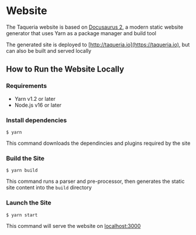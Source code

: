 # Website

The Taqueria website is based on [Docusaurus 2](https://docusaurus.io/), a modern static website generator that uses Yarn as a package manager and build tool

The generated site is deployed to [http://taqueria.io](https://taqueria.io), but can also be built and served locally

## How to Run the Website Locally

### Requirements

-   Yarn v1.2 or later
-   Node.js v16 or later

### Install dependencies

```shell
$ yarn
```

This command downloads the dependincies and plugins required by the site

### Build the Site

```shell
$ yarn build
```

This command runs a parser and pre-processor, then generates the static site content into the `build` directory

### Launch the Site

```shell
$ yarn start
```

This command will serve the website on [localhost:3000](http://localhost:3000)
